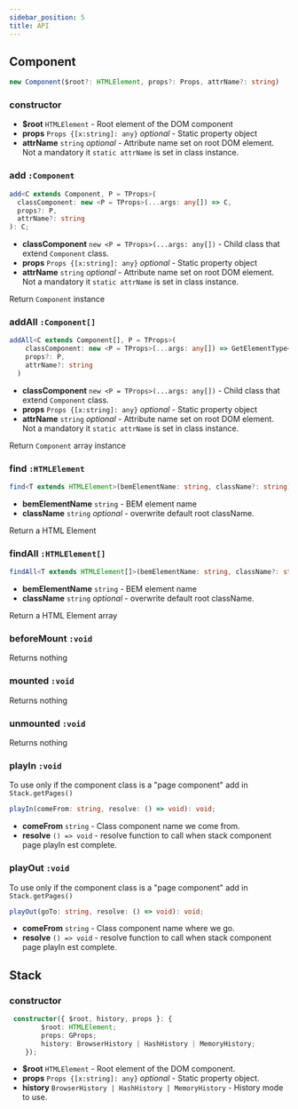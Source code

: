 ```yaml
---
sidebar_position: 5
title: API
---
```


## Component

```ts
new Component($root?: HTMLElement, props?: Props, attrName?: string)
```

### constructor

- **$root** `HTMLElement` - Root element of the DOM component
- **props** `Props {[x:string]: any}` _optional_ - Static property object
- **attrName** `string` _optional_ - Attribute name set on root DOM element. Not a mandatory it `static attrName` is set in class instance.

### add `:Component`

```ts
add<C extends Component, P = TProps>(
  classComponent: new <P = TProps>(...args: any[]) => C,
  props?: P,
  attrName?: string
): C;
```

- **classComponent** `new <P = TProps>(...args: any[])` - Child class that extend `Component` class.
- **props** `Props {[x:string]: any}` _optional_ - Static property object
- **attrName** `string` _optional_ - Attribute name set on root DOM element. Not a mandatory it `static attrName` is set in class instance.

Return `Component` instance

### addAll `:Component[]`

```ts
addAll<C extends Component[], P = TProps>(
    classComponent: new <P = TProps>(...args: any[]) => GetElementType<C>,
    props?: P,
    attrName?: string
  )
```

- **classComponent** `new <P = TProps>(...args: any[])` - Child class that extend `Component` class.
- **props** `Props {[x:string]: any}` _optional_ - Static property object
- **attrName** `string` _optional_ - Attribute name set on root DOM element. Not a mandatory it `static attrName` is set in class instance.

Return `Component` array instance

### find `:HTMLElement`

```ts
find<T extends HTMLElement>(bemElementName: string, className?: string): T;
```

- **bemElementName** `string` - BEM element name
- **className** `string` _optional_ - overwrite default root className.

Return a HTML Element

### findAll `:HTMLElement[]`

```ts
findAll<T extends HTMLElement[]>(bemElementName: string, className?: string): T;
```

- **bemElementName** `string` - BEM element name
- **className** `string` _optional_ - overwrite default root className.

Return a HTML Element array

### beforeMount `:void`

Returns nothing

### mounted `:void`

Returns nothing

### unmounted `:void`

Returns nothing

### playIn `:void`

To use only if the component class is a "page component" add in `Stack.getPages()`

```ts
playIn(comeFrom: string, resolve: () => void): void;
```

- **comeFrom** `string` - Class component name we come from.
- **resolve** `() => void` - resolve function to call when stack component page playIn est complete.

### playOut `:void`

To use only if the component class is a "page component" add in `Stack.getPages()`

```ts
playOut(goTo: string, resolve: () => void): void;
```

- **comeFrom** `string` - Class component name where we go.
- **resolve** `() => void` - resolve function to call when stack component page playIn est complete.

## Stack

### constructor

```ts
 constructor({ $root, history, props }: {
        $root: HTMLElement;
        props: GProps;
        history: BrowserHistory | HashHistory | MemoryHistory;
    });
```

- **$root** `HTMLElement` - Root element of the DOM component.
- **props** `Props {[x:string]: any}` _optional_ - Static property object.
- **history** `BrowserHistory | HashHistory | MemoryHistory` - History mode to use.

